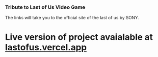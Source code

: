 ### Tribute to Last of Us Video Game

The links will take you to the official site of the last of us by SONY.

# Live version of project avaialable at <a href="[lastofus.vercel.app](https://lastofus.vercel.app/)">lastofus.vercel.app</a>